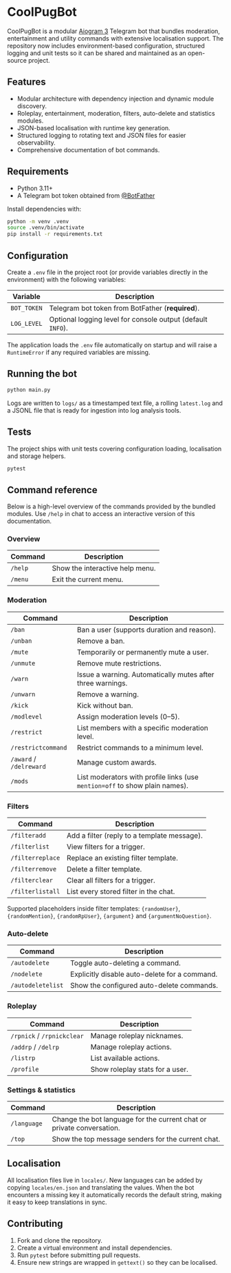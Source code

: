 # CoolPugBot

CoolPugBot is a modular [Aiogram 3](https://docs.aiogram.dev/) Telegram bot that bundles
moderation, entertainment and utility commands with extensive localisation support.
The repository now includes environment-based configuration, structured logging and
unit tests so it can be shared and maintained as an open-source project.

## Features

- Modular architecture with dependency injection and dynamic module discovery.
- Roleplay, entertainment, moderation, filters, auto-delete and statistics modules.
- JSON-based localisation with runtime key generation.
- Structured logging to rotating text and JSON files for easier observability.
- Comprehensive documentation of bot commands.

## Requirements

- Python 3.11+
- A Telegram bot token obtained from [@BotFather](https://t.me/BotFather)

Install dependencies with:

```bash
python -m venv .venv
source .venv/bin/activate
pip install -r requirements.txt
```

## Configuration

Create a `.env` file in the project root (or provide variables directly in the
environment) with the following variables:

| Variable    | Description                                              |
|-------------|----------------------------------------------------------|
| `BOT_TOKEN` | Telegram bot token from BotFather (**required**).        |
| `LOG_LEVEL` | Optional logging level for console output (default `INFO`). |

The application loads the `.env` file automatically on startup and will raise a
`RuntimeError` if any required variables are missing.

## Running the bot

```bash
python main.py
```

Logs are written to `logs/` as a timestamped text file, a rolling `latest.log`
and a JSONL file that is ready for ingestion into log analysis tools.

## Tests

The project ships with unit tests covering configuration loading, localisation and
storage helpers.

```bash
pytest
```

## Command reference

Below is a high-level overview of the commands provided by the bundled modules.
Use `/help` in chat to access an interactive version of this documentation.

### Overview

| Command      | Description                                |
|--------------|--------------------------------------------|
| `/help`      | Show the interactive help menu.             |
| `/menu`      | Exit the current menu.                      |

### Moderation

| Command              | Description |
|----------------------|-------------|
| `/ban`               | Ban a user (supports duration and reason). |
| `/unban`             | Remove a ban. |
| `/mute`              | Temporarily or permanently mute a user. |
| `/unmute`            | Remove mute restrictions. |
| `/warn`              | Issue a warning. Automatically mutes after three warnings. |
| `/unwarn`            | Remove a warning. |
| `/kick`              | Kick without ban. |
| `/modlevel`          | Assign moderation levels (0–5). |
| `/restrict`          | List members with a specific moderation level. |
| `/restrictcommand`   | Restrict commands to a minimum level. |
| `/award` / `/delreward` | Manage custom awards. |
| `/mods`              | List moderators with profile links (use `mention=off` to show plain names). |

### Filters

| Command            | Description |
|--------------------|-------------|
| `/filteradd`       | Add a filter (reply to a template message). |
| `/filterlist`      | View filters for a trigger. |
| `/filterreplace`   | Replace an existing filter template. |
| `/filterremove`    | Delete a filter template. |
| `/filterclear`     | Clear all filters for a trigger. |
| `/filterlistall`   | List every stored filter in the chat. |

Supported placeholders inside filter templates:
`{randomUser}`, `{randomMention}`, `{randomRpUser}`, `{argument}` and `{argumentNoQuestion}`.

### Auto-delete

| Command             | Description |
|---------------------|-------------|
| `/autodelete`       | Toggle auto-deleting a command. |
| `/nodelete`         | Explicitly disable auto-delete for a command. |
| `/autodeletelist`   | Show the configured auto-delete commands. |

### Roleplay

| Command            | Description |
|--------------------|-------------|
| `/rpnick` / `/rpnickclear` | Manage roleplay nicknames. |
| `/addrp` / `/delrp`        | Manage roleplay actions. |
| `/listrp`                 | List available actions. |
| `/profile`                | Show roleplay stats for a user. |

### Settings & statistics

| Command        | Description |
|----------------|-------------|
| `/language`    | Change the bot language for the current chat or private conversation. |
| `/top`         | Show the top message senders for the current chat. |

## Localisation

All localisation files live in `locales/`. New languages can be added by copying
`locales/en.json` and translating the values. When the bot encounters a missing
key it automatically records the default string, making it easy to keep
translations in sync.

## Contributing

1. Fork and clone the repository.
2. Create a virtual environment and install dependencies.
3. Run `pytest` before submitting pull requests.
4. Ensure new strings are wrapped in `gettext()` so they can be localised.

